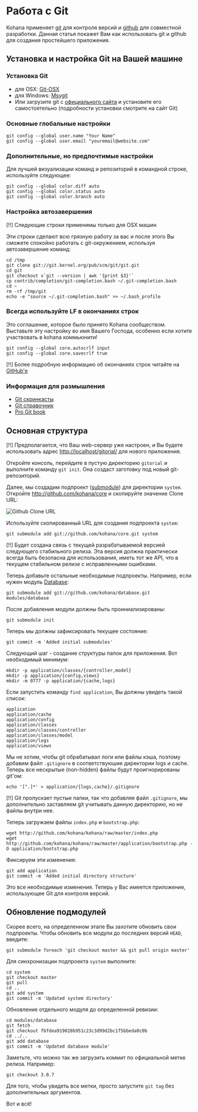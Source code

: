 # Работа с Git

Kohana применяет [git](http://git-scm.com/) для контроля версий и [github](http://github.com/kohana) для совместной разработки. Данная статья покажет Вам как использовать git и github для создания простейшего приложения.

## Установка и настройка Git на Вашей машине

### Установка Git

- для OSX: [Git-OSX](http://code.google.com/p/git-osx-installer/)
- для Windows: [Msygit](http://code.google.com/p/msysgit/)
- Или загрузите git с [официального сайта](http://git-scm.com/) и установите его самостоятельно (подробности установки смотрите на сайт Git)

### Основные глобальные настройки

    git config --global user.name "Your Name"
    git config --global user.email "youremail@website.com"

### Дополнительные, но предпочтимые настройки

Для лучшей визуализации команд и репозиторий в командной строке, используйте следующее:

    git config --global color.diff auto
    git config --global color.status auto
    git config --global color.branch auto

### Настройка автозавершения

[!!] Следующие строки применимы только для OSX машин

Эти строки сделают всю грязную работу за вас и после этого Вы сможете спокойно работать с git-окружением, используя автозавершение команд:

	cd /tmp
	git clone git://git.kernel.org/pub/scm/git/git.git
	cd git
	git checkout v`git --version | awk '{print $3}'`
	cp contrib/completion/git-completion.bash ~/.git-completion.bash
	cd ~
	rm -rf /tmp/git
	echo -e "source ~/.git-completion.bash" >> ~/.bash_profile

### Всегда используйте LF в окончаниях строк

Это соглашение, которое было принято Kohana сообществом. Выставьте эту настройку во имя Вашего Господа, особенно если хотите участвовать в kohana коммьюнити!

    git config --global core.autocrlf input
    git config --global core.savecrlf true

[!!] Более подробную информацию об окончаниях строк читайте на [GitHub'е](http://help.github.com/dealing-with-lineendings/)

### Информация для размышления

- [Git скринкасты](http://www.gitcasts.com/)
- [Git справочник](http://gitref.org/)
- [Pro Git book](http://progit.org/book/)

## Основная структура

[!!] Предполагается, что Ваш web-сервер уже настроен, и Вы будете использовать адрес <http://localhost/gitorial/> для нового приложения.

Откройте консоль, перейдите в пустую директорию `gitorial` и выполните команду `git init`. Она создаст заготовку под новый git-репозиторий.

Далее, мы создадим подпроект ([submodule](http://www.kernel.org/pub/software/scm/git/docs/git-submodule.html)) для директории `system`. Откройте <http://github.com/kohana/core> и скопируйте значение Clone URL:

![Github Clone URL](http://img.skitch.com/20091019-rud5mmqbf776jwua6hx9nm1n.png)

Используйте скопированный URL для создания подпроекта `system`:

	git submodule add git://github.com/kohana/core.git system

[!!] Будет создана связь с текущей разрабатываемой версией следующего стабильного релиза. Эта версия должна практически всегда быть безопасна для использования, иметь тот же API, что в текущем стабильном релизе с исправленными ошибками.

Теперь добавьте остальные необходимые подпроекты. Например, если нужен модуль [Database](http://github.com/kohana/database):

	git submodule add git://github.com/kohana/database.git modules/database

После добавления модули должны быть проиниализированы:

	git submodule init

Теперь мы должны зафиксировать текущее состояние:

	git commit -m 'Added initial submodules'

Следующий шаг - создание структуры папок для приложения. Вот необходимый минимум:

	mkdir -p application/classes/{controller,model}
	mkdir -p application/{config,views}
	mkdir -m 0777 -p application/{cache,logs}

Если запустить команду `find application`, Вы должны увидеть такой список:

	application
	application/cache
	application/config
	application/classes
	application/classes/controller
	application/classes/model
	application/logs
	application/views

Мы не хотим, чтобы git обрабатывал логи или файлы кэша, поэтому добавим файл `.gitignore` в соответствуюшие директории logs и cache. Теперь все нескрытые (non-hidden) файлы будут проигнорированы git'ом:

	echo '[^.]*' > application/{logs,cache}/.gitignore

[!!] Git пропускает пустые папки, так что добавляя файл `.gitignore`, мы дополнительно заставляем git учитывать данную директорию, но не файлы внутри нее.

Теперь загружаем файлы `index.php` и `bootstrap.php`:

	wget http://github.com/kohana/kohana/raw/master/index.php
	wget http://github.com/kohana/kohana/raw/master/application/bootstrap.php -O application/bootstrap.php

Фиксируем эти изменения:

	git add application
	git commit -m 'Added initial directory structure'

Это все необходимые изменения. Теперь у Вас имеется приложение, использующее Git для контроля версий.

## Обновление подмодулей

Скорее всего, на определенном этапе Вы захотите обновить свои подпроекты. Чтобы обновить все модули до последних версий `HEAD`, введите:

	git submodule foreach 'git checkout master && git pull origin master'

Для синхронизации подпроекта `system` выполните:

	cd system
	git checkout master
	git pull
	cd ..
	git add system
	git commit -m 'Updated system directory'

Обновление отдельного модуля до определенной ревизии:

	cd modules/database
	git fetch
	git checkout fbfdea919028b951c23c3d99d2bc1f5bbeda0c0b
	cd ../..
	git add database
	git commit -m 'Updated database module'

Заметьте, что можно так же загрузить коммит по официальной метке релиза. Например:

    git checkout 3.0.7

Для того, чтобы увидеть все метки, просто запустите `git tag` без дополнительных аргументов.

Вот и всё!